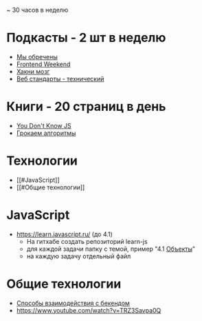 ~ 30 часов в неделю
# Подкасты - 2 шт в неделю

- [Мы обречены](https://music.yandex.ru/album/10560587)
- [Frontend Weekend](https://music.yandex.ru/album/6842995)
- [Хакни мозг](https://music.yandex.ru/album/19760408)
- [Веб стандарты - технический](https://music.yandex.ru/album/6245956)
# Книги - 20 страниц в день

- [You Don't Know JS](https://disk.yandex.ru/d/bWR_gPzzbwQOuw)
- [Грокаем алгоритмы](https://disk.yandex.ru/i/WiGIUQbPolDTtw)
# Технологии

- [[#JavaScript]]
- [[#Общие технологии]]

# JavaScript

- https://learn.javascript.ru/ (до 4.1)
	- На гитхабе создать репозиторий learn-js
	- для каждой задачи папку с темой, пример "4.1 [Объекты](https://learn.javascript.ru/object)"
	- на каждую задачу отдельный файл

# Общие технологии

- [Способы взаимодействия с бекендом](https://www.youtube.com/watch?v=XaTwnKLQi4A)
- https://www.youtube.com/watch?v=TRZ3Savpa0Q
